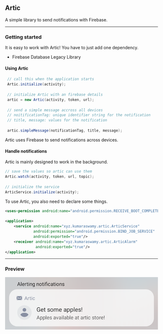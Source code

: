 ## Artic

A simple library to send notifications with Firebase.

<hr>

### Getting started

It is easy to work with Artic! You have to just add one dependency.

- Firebase Database Legacy Library

#### Using Artic

````java
 // call this when the application starts
 Artic.initialize(activity);

 // initialize Artic with an firebase details
 artic = new Artic(activity, token, url);
 
 // send a simple message accross all devices
 // noitificationTag: unique identifier string for the notification 
 // title, message: values for the notification        
         
 artic.simpleMessage(notificationTag, title, message);
````

Artic uses Firebase to send notifications across devices.

#### Handle notifications

Artic is mainly designed to work in the background.

````java
// save the values so artic can use them
Artic.watch(activity, token, url, topic);

// initialize the service
ArticService.initialize(activity);
````

To use Artic, you also need to declare some things.

````xml
<uses-permission android:name="android.permission.RECEIVE_BOOT_COMPLETED"/>

<application>
    <service android:name="xyz.kumaraswamy.artic.ArticService"
             android:permission="android.permission.BIND_JOB_SERVICE"
             android:exported="true"/>
    <receiver android:name="xyz.kumaraswamy.artic.ArticAlarm"
              android:exported="true"/>
</application>
````

<hr>

### Preview

![](images/screenshot.png)